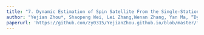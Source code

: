 ```yaml
---
title: "7. Dynamic Estimation of Spin Satellite From the Single-Station ISAR Image Sequence With the Hidden Markov Model"
author: "Yejian Zhou*, Shaopeng Wei, Lei Zhang,Wenan Zhang, Yan Ma, “Dynamic Estimation of Spin Satellite From the Single-Station ISAR Image Sequence With the Hidden Markov Model” IEEE Transactions on Aerospace and Electronic Systems, vol. 58, no. 5, pp. 4626-4638, 2022."
paperurl: 'https://github.com/zy0315/YejianZhou.github.io/blob/master/files/Dynamic_Estimation_of_Spin_Satellite_From_the_Single-Station_ISAR_Image_Sequence_With_the_Hidden_Markov_Model.pdf'
---
```

